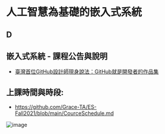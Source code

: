 # 人工智慧為基礎的嵌入式系統

## D

## 嵌入式系統 - 課程公告與說明

* [臺灣首位GitHub設計師現身說法：GitHub就是開發者的作品集](https://www.ithome.com.tw/news/95284)

## 上課時間與時段:

* https://github.com/Grace-TA/ES-Fall2021/blob/main/CourceSchedule.md

![image](https://user-images.githubusercontent.com/89304181/130322079-320e83df-63ba-4da2-82bc-f409fc4c2d05.png)

